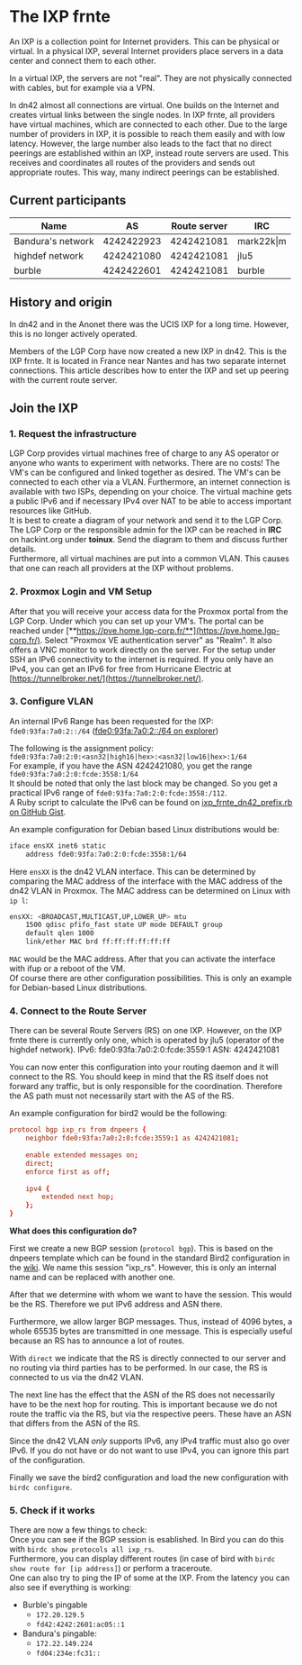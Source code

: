 The IXP frnte
=============

An IXP is a collection point for Internet providers. This can be physical or virtual. In a physical IXP, several Internet providers place servers in a data center and connect them to each other.

In a virtual IXP, the servers are not "real". They are not physically connected with cables, but for example via a VPN.

In dn42 almost all connections are virtual. One builds on the Internet and creates virtual links between the single nodes. In IXP frnte, all providers have virtual machines, which are connected to each other. Due to the large number of providers in IXP, it is possible to reach them easily and with low latency. However, the large number also leads to the fact that no direct peerings are established within an IXP, instead route servers are used. This receives and coordinates all routes of the providers and sends out appropriate routes. This way, many indirect peerings can be established.

Current participants
--------------------
| Name | AS  | Route server | IRC |
| --- | --- | --- | --- |
| Bandura's network | 4242422923 | 4242421081 | mark22k\|m |
| highdef network | 4242421080 | 4242421081 | jlu5 |
| burble |  4242422601  | 4242421081 | burble |

History and origin
------------------

In dn42 and in the Anonet there was the UCIS IXP for a long time. However, this is no longer actively operated.

Members of the LGP Corp have now created a new IXP in dn42. This is the IXP frnte. It is located in France near Nantes and has two separate internet connections. This article describes how to enter the IXP and set up peering with the current route server.

Join the IXP
------------

### 1\. Request the infrastructure

LGP Corp provides virtual machines free of charge to any AS operator or anyone who wants to experiment with networks. There are no costs! The VM's can be configured and linked together as desired. The VM's can be connected to each other via a VLAN. Furthermore, an internet connection is available with two ISPs, depending on your choice. The virtual machine gets a public IPv6 and if necessary IPv4 over NAT to be able to access important resources like GitHub.  
It is best to create a diagram of your network and send it to the LGP Corp.  
The LGP Corp or the responsible admin for the IXP can be reached in **IRC** on hackint.org under **toinux**. Send the diagram to them and discuss further details.  
Furthermore, all virtual machines are put into a common VLAN. This causes that one can reach all providers at the IXP without problems.

### 2\. Proxmox Login and VM Setup

After that you will receive your access data for the Proxmox portal from the LGP Corp. Under which you can set up your VM's. The portal can be reached under [**https://pve.home.lgp-corp.fr/**](https://pve.home.lgp-corp.fr/). Select "Proxmox VE authentication server" as "Realm". It also offers a VNC monitor to work directly on the server. For the setup under SSH an IPv6 connectivity to the internet is required. If you only have an IPv4, you can get an IPv6 for free from Hurricane Electric at [https://tunnelbroker.net/](https://tunnelbroker.net/).

### 3\. Configure VLAN

An internal IPv6 Range has been requested for the IXP: `fde0:93fa:7a0:2::/64` ([fde0:93fa:7a0:2::/64 on explorer](https://explorer.dn42.dev/#/inet6num/fde0:93fa:7a0:2::_64))

The following is the assignment policy:  
`fde0:93fa:7a0:2:0:<asn32|high16|hex>:<asn32|low16|hex>:1/64`  
For example, if you have the ASN 4242421080, you get the range `fde0:93fa:7a0:2:0:fcde:3558:1/64`  
It should be noted that only the last block may be changed. So you get a practical IPv6 range of `fde0:93fa:7a0:2:0:fcde:3558:/112`.  
A Ruby script to calculate the IPv6 can be found on [ixp\_frnte\_dn42\_prefix.rb on GitHub Gist](https://gist.github.com/marek22k/494cf9c4d269867f23f2c3577e1780ef).

An example configuration for Debian based Linux distributions would be:  

```sh
iface ensXX inet6 static
    address fde0:93fa:7a0:2:0:fcde:3558:1/64
```

Here `ensXX` is the dn42 VLAN interface. This can be determined by comparing the MAC address of the interface with the MAC address of the dn42 VLAN in Proxmox. The MAC address can be determined on Linux with `ip l`:

```sh
ensXX: <BROADCAST,MULTICAST,UP,LOWER_UP> mtu
    1500 qdisc pfifo_fast state UP mode DEFAULT group
    default qlen 1000
    link/ether MAC brd ff:ff:ff:ff:ff:ff
```

`MAC` would be the MAC address. After that you can activate the interface with ifup or a reboot of the VM.  
Of course there are other configuration possibilities. This is only an example for Debian-based Linux distributions.

### 4\. Connect to the Route Server

There can be several Route Servers (RS) on one IXP. However, on the IXP frnte there is currently only one, which is operated by jlu5 (operator of the highdef network).
IPv6: fde0:93fa:7a0:2:0:fcde:3559:1
ASN: 4242421081

You can now enter this configuration into your routing daemon and it will connect to the RS. You should keep in mind that the RS itself does not forward any traffic, but is only responsible for the coordination. Therefore the AS path must not necessarily start with the AS of the RS.

An example configuration for bird2 would be the following:

```conf
protocol bgp ixp_rs from dnpeers {
    neighbor fde0:93fa:7a0:2:0:fcde:3559:1 as 4242421081;
    
    enable extended messages on;
    direct;
    enforce first as off;
    
    ipv4 {
    	extended next hop;
    };
}
```

**What does this configuration do?**

First we create a new BGP session (`protocol bgp`). This is based on the dnpeers template which can be found in the standard Bird2 configuration in the [wiki](https://dn42.eu/howto/Bird2). We name this session "ixp\_rs". However, this is only an internal name and can be replaced with another one.

After that we determine with whom we want to have the session. This would be the RS. Therefore we put IPv6 address and ASN there.

Furthermore, we allow larger BGP messages. Thus, instead of 4096 bytes, a whole 65535 bytes are transmitted in one message. This is especially useful because an RS has to announce a lot of routes.

With `direct` we indicate that the RS is directly connected to our server and no routing via third parties has to be performed. In our case, the RS is connected to us via the dn42 VLAN.

The next line has the effect that the ASN of the RS does not necessarily have to be the next hop for routing. This is important because we do not route the traffic via the RS, but via the respective peers. These have an ASN that differs from the ASN of the RS.

Since the dn42 VLAN _only_ supports IPv6, any IPv4 traffic must also go over IPv6. If you do not have or do not want to use IPv4, you can ignore this part of the configuration.

Finally we save the bird2 configuration and load the new configuration with `birdc configure`.

### 5\. Check if it works

There are now a few things to check:  
Once you can see if the BGP session is esablished. In Bird you can do this with `birdc show protocols all ixp_rs`.  
Furthermore, you can display different routes (in case of bird with `birdc show route for [ip address]`) or perform a traceroute.  
One can also try to ping the IP of some at the IXP. From the latency you can also see if everything is working:  

*   Burble's pingable
    *   `172.20.129.5`
    *   `fd42:4242:2601:ac05::1`
*   Bandura's pingable:
    *   `172.22.149.224`
    *   `fd04:234e:fc31::`
